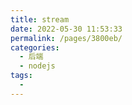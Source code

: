 ```yaml
---
title: stream
date: 2022-05-30 11:53:33
permalink: /pages/3800eb/
categories:
  - 后端
  - nodejs
tags:
  - 
---
```


